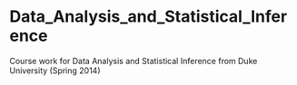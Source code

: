Data_Analysis_and_Statistical_Inference
=======================================

Course work for Data Analysis and Statistical Inference from Duke University (Spring 2014)
